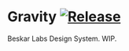 # Gravity [![Release](https://github.com/beskar-co/gravity/actions/workflows/push.yml/badge.svg)](https://github.com/beskar-co/gravity/actions/workflows/push.yml)

Beskar Labs Design System. WIP.
